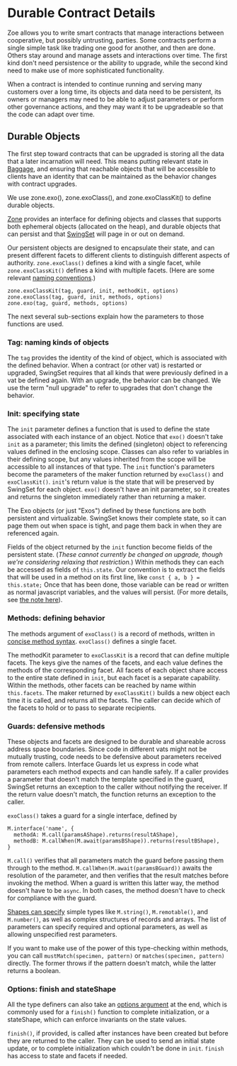 # Durable Contract Details

Zoe allows you to write smart contracts that manage interactions between cooperative, but possibly untrusting,
parties. Some contracts perform a single simple task like trading one good for another, and then are
done. Others stay around and manage assets and interactions over time. The first kind don't need persistence
or the ability to upgrade, while the second kind need to make use of more sophisticated functionality.

When a contract is intended to continue running and serving many customers over a long time, its objects and
data need to be persistent, its owners or managers may need to be able to adjust parameters or perform other
governance actions, and they may want it to be upgradeable so that the code can adapt over time.

## Durable Objects

The first step toward contracts that can be upgraded is storing all the data that a later incarnation will
need. This means putting relevant state in [Baggage](/guides/zoe/contract-upgrade#baggage), and ensuring that
reachable objects that will be accessible to clients have an identity that can be maintained as the behavior
changes with contract upgrades.

We use zone.exo(), zone.exoClass(), and zone.exoClassKit() to define durable objects.

[Zone](/glossary/#zone) provides an interface for defining objects and classes that supports both ephemeral
objects (allocated on the heap), and durable objects that can persist and that
[SwingSet](/guides/platform/#swingset) will page in or out on demand.

Our persistent objects are designed to encapsulate their state, and can present different facets to different
clients to distinguish different aspects of authority. `zone.exoClass()` defines a kind with a single facet,
while `zone.exoClassKit()` defines a kind with multiple facets. (Here are some relevant [naming
conventions](/guides/ertp/#method-naming-structure).)

```
zone.exoClassKit(tag, guard, init, methodKit, options)
zone.exoClass(tag, guard, init, methods, options)
zone.exo(tag, guard, methods, options)
```

The next several sub-sections explain how the parameters to those functions are used.

### Tag: naming kinds of objects

The `tag` provides the identity of the kind of object, which is associated with the defined behavior. When a
contract (or other vat) is restarted or upgraded, SwingSet requires that all kinds that were previously
defined in a vat be defined again. With an upgrade, the behavior can be changed. We use the term "null
upgrade" to refer to upgrades that don't change the behavior.

### Init: specifying state

The `init` parameter defines a function that is used to define the state associated with each instance of an
object. Notice that `exo()` doesn't take `init` as a parameter; this limits the defined (singleton) object to
referencing values defined in the enclosing scope. Classes can also refer to variables in their defining
scope, but any values inherited from the scope will be accessible to all instances of that type. The `init`
function's parameters become the parameters of the maker function returned by `exoClass()` and
`exoClassKit()`. `init`'s return value is the state that will be preserved by SwingSet for each
object. `exo()` doesn't have an init parameter, so it creates and returns the singleton immediately rather
than returning a maker.

The Exo objects (or just "Exos") defined by these functions are both persistent and virtualizable. SwingSet
knows their complete state, so it can page them out when space is tight, and page them back in when they are
referenced again.

Fields of the object returned by the `init` function become fields of the persistent state. (_These cannot
currently be changed on upgrade, though we're considering relaxing that restriction._) Within methods they can
each be accessed as fields of `this.state`. Our convention is to extract the fields that will be used in a
method on its first line, like `const { a, b } = this.state;` Once that has been done, those variable can be
read or written as normal javascript variables, and the values will persist. (For more details, see [the note
here](/guides/zoe/contract-upgrade.html#kinds)).

### Methods: defining behavior

The methods argument of `exoClass()` is a record of methods, written in [concise method
syntax](https://github.com/Agoric/agoric-sdk/wiki/Arrow-Function-Style#far-classes-do-not-use-arrow-function-style).
`exoClass()` defines a single facet.

The methodKit parameter to `exoClassKit` is a record that can define multiple facets. The keys give the names
of the facets, and each value defines the methods of the corresponding facet. All facets of each object share
access to the entire state defined in `init`, but each facet is a separate capability. Within the methods,
other facets can be reached by name within `this.facets`. The maker returned by `exoClassKit()` builds a new
object each time it is called, and returns all the facets. The caller can decide which of the facets to hold
or to pass to separate recipients.

### Guards: defensive methods

These objects and facets are designed to be durable and shareable across address space boundaries. Since code
in different vats might not be mutually trusting, code needs to be defensive about parameters received from
remote callers. Interface Guards let us express in code what parameters each method expects and can handle
safely. If a caller provides a parameter that doesn't match the template specified in the guard, SwingSet
returns an exception to the caller without notifying the receiver. If the return value doesn't match, the
function returns an exception to the caller.

`exoClass()` takes a guard for a single interface, defined by

```
M.interface('name', {
  methodA: M.call(paramsAShape).returns(resultAShape),
  methodB: M.callWhen(M.await(paramsBShape)).returns(resultBShape),
}
```

`M.call()` verifies that all parameters match the guard before passing them through to the
method. `M.callWhen(M.await(paramsBGuard))` awaits the resolution of the parameter, and then verifies that the
result matches before invoking the method. When a guard is written this latter way, the method doesn't have to
be `async`. In both cases, the method doesn't have to check for compliance with the guard.

[Shapes can specify](https://endojs.github.io/endo/interfaces/_endo_patterns.PatternMatchers.html) simple
types like `M.string()`, `M.remotable()`, and `M.number()`, as well as complex structures of records and
arrays. The list of parameters can specify required and optional parameters, as well as allowing unspecified
rest parameters.

If you want to make use of the power of this type-checking within methods, you can call `mustMatch(specimen,
pattern)` or `matches(specimen, pattern)` directly. The former throws if the pattern doesn't match, while the
latter returns a boolean.

### Options: finish and stateShape

All the type definers can also take an [options
argument](https://endojs.github.io/endo/types/_endo_exo.FarClassOptions.html) at the end, which is commonly
used for a `finish()` function to complete initialization, or a stateShape, which can enforce invariants on
the state values.

`finish()`, if provided, is called after instances have been created but before they are returned to the
caller. They can be used to send an initial state update, or to complete initialization which couldn't be done
in `init`. `finish` has access to state and facets if needed.
